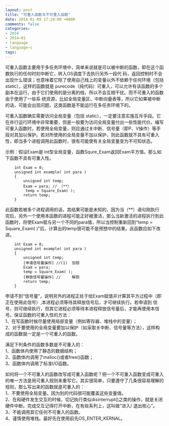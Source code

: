 ```yaml
---
layout: post
title: "可重入函数与不可重入函数"
date: 2014-01-09 17:29:00 +0800
comments: false
categories:
- 2014
- 2014~01
- language
- language~c
tags:
---
```

可重入函数主要用于多任务环境中，简单来说就是可以被中断的函数，即在这个函数执行的任何时刻中断它，转入OS调度下去执行另外一段代 码，返回控制时不会出现什么错误；也意味着它除了使用自己栈上的变量以外不依赖于任何环境（包括static），这样的函数就是 purecode（纯代码）可重入，可以允许有该函数的多个副本在运行，由于它们使用的是分离的栈，所以不会互相干扰。而不可重入的函数由于使用了一些系 统资源，比如全局变量区、中断向量表等，所以它如果被中断的话，可能会出现问题，这类函数是不能运行在多任务环境下的。

可重入函数确实需要访问全局变量（包括 static），一定要注意实施互斥手段。它在并行运行环境中非常重要，但是一般要为访问全局变量付出一些性能代价。编写可重入函数时，若使用全局变量，则应通过关中断、信号量（即P、V操作）等手段对其加以保护。若对所使用的全局变量不加以保护，则此函数就不具有可重入性，即当多个进程调用此函数时，很有可能使有关全局变量变为不可知状态。

示例：假设Exam是 int型全局变量，函数Squre_Exam返回Exam平方值。那么如下函数不具有可重入性。
```
	int Exam = 0;
	unsigned int example( int para )
	{
		unsigned int temp;
		Exam = para; // （**）
		 temp = Square_Exam( );
		return temp;  
	}
```
此函数若被多个进程调用的话，其结果可能是未知的，因为当（**）语句刚执行完后，另外一个使用本函数的进程可能正好被激活，那么当新激活的进程执行到此 函数时，将使Exam赋与另一个不同的para值，所以当控制重新回到“temp = Square_Exam( )”后，计算出的temp很可能不是预想中的结果。此函数应如下改进。
```
	int Exam = 0;
	unsigned int example( int para )
	{
		unsigned int temp;  
		[申请信号量操作] //(1)  加锁  
		Exam = para;  
		temp = Square_Exam( );  
		[释放信号量操作] //	 解锁   
		return temp;  
	}
```
申请不到“信号量”，说明另外的进程正处于给Exam赋值并计算其平方过程中（即正在使用此信号）,本进程必须等待其释放信号后，才可继续执行。若申请到 信号，则可继续执行，但其它进程必须等待本进程释放信号量后，才能再使用本信号。保证函数的可重入性的方法：  
     1、在写函数时候尽量使用局部变量（例如寄存器、堆栈中的变量）；  
     2、对于要使用的全局变量要加以保护（如采取关中断、信号量等方法），这样构成的函数就一定是一个可重入的函数。

满足下列条件的函数多数是不可重入的：  
     1、函数体内使用了静态的数据结构；  
     2、函数体内调用了malloc()或者free()函数；  
     3、函数体内调用了标准I/O函数。

如何将一个不可重入的函数改写成可重入函数呢？把一个不可重入函数变成可重入的唯一方法是用可重入规则来重写它。其实很简单，只要遵守了几条很容易理解的规则，那么写出来的函数就是可重入的：  
     1、不要使用全局变量。因为别的代码很可能覆盖这些变量值。  
     2、在和硬件发生交互的时候，切记执行类似disinterrupt()之类的操作，就是关闭硬件中断。完成交互记得打开中断，在有些系列上，这叫做“进入/ 退出核心”。  
     3、不能调用其它任何不可重入的函数。  
     4、谨慎使用堆栈。最好先在使用前先OS_ENTER_KERNAL。

